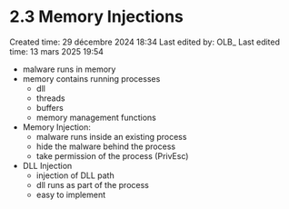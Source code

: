 # 2.3 Memory Injections

Created time: 29 décembre 2024 18:34
Last edited by: OLB_
Last edited time: 13 mars 2025 19:54

- malware runs in memory
- memory contains running processes
    - dll
    - threads
    - buffers
    - memory management functions
- Memory Injection:
    - malware runs inside an existing process
    - hide the malware behind the process
    - take permission of the process (PrivEsc)
- DLL Injection
    - injection of DLL path
    - dll runs as part of the process
    - easy to implement